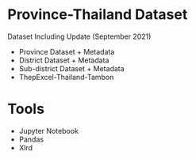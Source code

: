 # Province-Thailand Dataset
Dataset Including Update (September 2021)
- Province Dataset + Metadata
- District Dataset + Metadata
- Sub-district Dataset + Metadata
- ThepExcel-Thailand-Tambon 

# Tools
- Jupyter Notebook
- Pandas
- Xlrd
